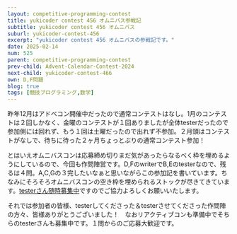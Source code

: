 ```yaml
---
layout: competitive-programming-contest
title: yukicoder contest 456 オムニバス参戦記
subtitle: yukicoder contest 456 オムニバス
suburl: yukicoder-contest-456
excerpt: "yukicoder contest 456 オムニバスの参戦記です。"
date: 2025-02-14
num: 525
parent: competitive-programming-contest
prev-child: Advent-Calendar-Contest-2024
next-child: yukicoder-contest-466
own: D,F問題
blog: true
tags: [競技プログラミング,数学]
---
```


昨年12月はアドベコン開催中だったので通常コンテストはなし。1月のコンテストは２回しかなく、金曜のコンテストが１回ありましたが全体testerだったので参加側には回れず、もう１回は土曜だったので出れず不参加。２月頭はコンテストがなしで、待ちに待った２ヶ月ちょっとぶりの通常コンテスト参加！

とはいえオムニバスコンは応募締め切りまだ気があったらなるべく枠を埋めるようにしているので、今回も作問陣営です。D,FのwriterでB,Eのtesterなので、残るは４問。A,C,Gの３完したいなぁと思いながらこの参加記を書いています。ちなみにそろそろオムニバスコンの空き枠を埋められるストックが尽きてきています。[testerさん随時募集中](https://p-adic.github.io/competitive-programming-creating-problem-status/)ですのでご協力よろしくお願いいたします。

それでは参加者の皆様、testerしてくださった＆testerさせてくださった作問陣の方々、皆様ありがとうございました！　なおリアクティブコンも準備中でそちらのtesterさんも募集中です。１問からのご応募大歓迎です。
